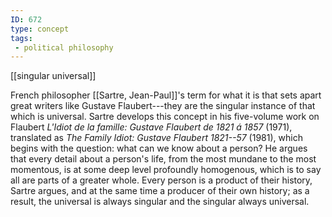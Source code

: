 ```yaml
---
ID: 672
type: concept
tags: 
 - political philosophy
---
```


[[singular universal]]

 French
philosopher [[Sartre, Jean-Paul]]'s term for what it
is that sets apart great writers like Gustave Flaubert---they are the
singular instance of that which is universal. Sartre develops this
concept in his five-volume work on Flaubert *L'Idiot de la famille:
Gustave Flaubert de 1821 á 1857* (1971), translated as *The Family
Idiot: Gustave Flaubert 1821--57* (1981), which begins with the
question: what can we know about a person? He argues that every detail
about a person's life, from the most mundane to the most momentous, is
at some deep level profoundly homogenous, which is to say all are parts
of a greater whole. Every person is a product of their history, Sartre
argues, and at the same time a producer of their own history; as a
result, the universal is always singular and the singular always
universal.
